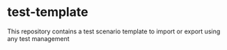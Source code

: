 # test-template
This repository contains a test scenario template to import or export using any test management
